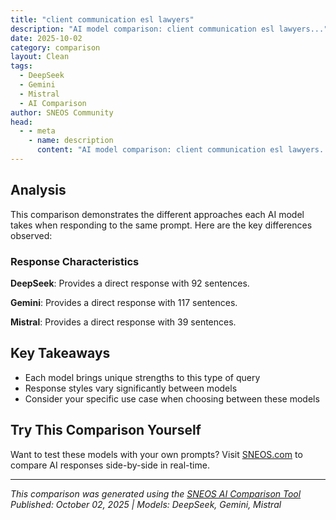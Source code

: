 ```yaml
---
title: "client communication esl lawyers"
description: "AI model comparison: client communication esl lawyers..."
date: 2025-10-02
category: comparison
layout: Clean
tags:
  - DeepSeek
  - Gemini
  - Mistral
  - AI Comparison
author: SNEOS Community
head:
  - - meta
    - name: description
      content: "AI model comparison: client communication esl lawyers..."
---
```


<ChatComparison
  title="client communication esl lawyers"
  prompt="client communication esl lawyers"
  :responses='{
    "DeepSeek": "Of course. This is a critical skill for lawyers working in an international context. Here is a comprehensive guide to client communication for ESL lawyers, covering key principles, practical strategies, and useful language.\n\n### The Core Challenge for ESL Lawyers\n\nThe challenge isn\u0027t just about vocabulary or grammar. It\u0027s about:\n*   **Clarity over Complexity:** Using simple, precise language instead of complex legalese.\n*   **Cultural Nuance:** Understanding how directness, formality, and communication styles differ.\n*   **Building Trust:** Establishing rapport and confidence when you have an accent or are communicating in your non-native language.\n\n---\n\n### Part 1: Foundational Principles\n\n1.  **Prioritize Clarity Above All Else:** Your goal is to be understood, not to impress with your vocabulary. If a simple word works, use it.\n2.  **Know Your Audience:** Is your client also a non-native English speaker? Are they a sophisticated businessperson or a first-time user of legal services? Adjust your language accordingly.\n3.  **Embrace Simplicity:** Break down complex ideas into smaller, manageable parts. Use analogies from everyday life.\n4.  **Confirm Understanding Constantly:** Never assume the client has understood. Make it a habit to check in.\n5.  **Leverage Your Strengths:** As an ESL professional, you are often more mindful of your word choice, which can lead to greater precision. You are also likely more empathetic to clients who are also navigating language barriers.\n\n---\n\n### Part 2: Practical Strategies \u0026 Phrases\n\n#### A. Initial Client Meeting \u0026 Onboarding\n\n**Goal:** Set the tone, manage expectations, and establish a clear communication plan.\n\n*   **Set Expectations About Communication:**\n    *   \u0022Just to let you know, English is not my first language. I will speak clearly, but please feel free to stop me at any time if you don\u0027t understand something.\u0022\n    *   \u0022My priority is that we understand each other perfectly. Don\u0027t hesitate to ask me to repeat or explain anything.\u0022\n*   **Establish the \u0022How\u0022 and \u0022When\u0022:**\n    *   \u0022For complex matters, I will often follow up our calls with a summary email to make sure everything is clear. Is that okay with you?\u0022\n    *   \u0022What is the best way to reach you? For urgent matters, a phone call is best. For non-urgent updates, I will usually email.\u0022\n\n#### B. Explaining Legal Concepts \u0026 Procedures\n\n**Goal:** Demystify the law and make the client an informed participant in their case.\n\n*   **Use Simple Analogies:**\n    *   Instead of: \u0022We need to file a motion for summary judgment.\u0022\n    *   Try: \u0022We are asking the judge to decide the case in our favor now, without a full trial, because we believe the key facts are not in dispute. It\u0027s like showing the referee that the other team has no valid players on the field.\u0022\n*   **Avoid Legalese - Use Plain English:**\n    *   **Instead of \u0022hereinafter,\u0022 say** \u0022from now on in this document...\u0022\n    *   **Instead of \u0022force majeure,\u0022 say** \u0022a clause that excuses us from our contract because of an unexpected event, like a natural disaster.\u0022\n    *   **Instead of \u0022indemnify,\u0022 say** \u0022to protect someone from financial loss.\u0022\n*   **Structure Your Explanation:**\n    1.  **The Big Picture:** \u0022The overall goal here is to protect your intellectual property.\u0022\n    2.  **The Steps:** \u0022To do that, we will need to take three main steps: first, a search to make sure the name is available; second, preparing the application; third, filing it with the government office.\u0022\n    3.  **Their Role:** \u0022Your main job will be to provide me with the business information and review the drafts I send you.\u0022\n\n#### C. Active Listening \u0026 Confirming Understanding\n\n**Goal:** Ensure you have understood the client correctly and that they have understood you.\n\n*   **Paraphrase and Clarify:**\n    *   \u0022So, if I understand correctly, your main concern is not the money, but getting the website domain name back. Is that right?\u0022\n    *   \u0022Let me make sure I have the timeline correct. You said the contract was signed in January, but the payments started in March?\u0022\n*   **Ask Open-Ended Check-in Questions:**\n    *   \u0022What part of this process is the most unclear to you right now?\u0022\n    *   \u0022Based on what we\u0027ve discussed, could you explain back to me what the next step is?\u0022\n*   **Use the \u0022Teach-Back\u0022 Method:**\n    *   \u0022To make sure I explained the discovery process clearly, could you tell me in your own words what you expect to happen over the next few weeks?\u0022\n\n#### D. Written Communication (Emails \u0026 Letters)\n\n**Goal:** Create a clear, professional, and unambiguous written record.\n\n*   **Use Short Sentences and Paragraphs.**\n*   **Use Headings and Bullet Points.**\n    *   **Subject:** Update on [Case Name] \u0026 Next Steps\n    *   **Dear [Client],**\n    *   **This email is to summarize our call today.**\n    *   **Action Completed:**\n        *   We filed the trademark application on your behalf.\n    *   **Next Steps:**\n        *   We will wait for the government\u0027s initial review (this takes 3-4 months).\n        *   I will email you as soon as I receive an update.\n    *   **What I Need From You:**\n        *   Nothing at the moment. Please continue using the \u2122 symbol next to your logo.\n*   **Read it Aloud:** Before sending, read the email aloud to catch awkward phrasing or overly long sentences.\n\n---\n\n### Part 3: Handling Specific Challenges\n\n*   **When You Don\u0027t Understand a Client\u0027s Accent or Slang:**\n    *   \u0022I\u0027m sorry, could you please repeat that? I want to make sure I get every detail.\u0022\n    *   \u0022I\u0027m not familiar with that term. Could you explain what you mean by [the word]?\u0022\n*   **When a Client Seems Confused by Your Explanation:**\n    *   \u0022Let me try to explain that in a different way.\u0022\n    *   \u0022Perhaps an example would be helpful here.\u0022\n*   **When You Need to Deliver Unpleasant News:**\n    *   Be direct but empathetic. Use \u0022we\u0022 to show you\u0027re a team.\n    *   \u0022Unfortunately, the court\u0027s decision was not in our favor. This is a setback, but it is not the end of the case. Let\u0027s discuss our options for appeal.\u0022\n    *   \u0022I have some challenging news. The other side is not willing to negotiate. This means we need to prepare for litigation.\u0022\n\n### Key Takeaways for Success:\n\n*   **Your ESL is an Asset, Not a Liability.** Your careful communication can prevent misunderstandings that native speakers might cause through slang or overly casual language.\n*   **Preparation is Key.** Before a call or meeting, outline your key points and practice explaining them in simple terms.\n*   **Tools are Your Friend:** Use spell check and grammar tools (like Grammarly) for written communication.\n*   **Continuous Improvement:** Actively note down phrases or explanations that work well. Listen to how senior lawyers or clear communicators explain complex topics.\n\nBy focusing on clarity, empathy, and proactive communication, you can build stronger client relationships and be a more effective lawyer, regardless of your native language.",
    "Gemini": "Effective client communication is crucial for ESL (English as a Second Language) lawyers. Here\u0027s a breakdown of key considerations, strategies, and best practices for communicating with clients who may have limited English proficiency:\n\n**I. Understanding the Challenges**\n\n*   **Language Barrier:** The obvious challenge is the client\u0027s limited ability to understand and express themselves in English. This includes vocabulary, grammar, legal jargon, and comprehension speed.\n*   **Cultural Differences:**  Communication styles vary across cultures. Directness, eye contact, body language, and expectations of formality can differ significantly. Misinterpretations can easily occur.\n*   **Legal Jargon:**  Even native English speakers struggle with legal terminology. It\u0027s exponentially more challenging for ESL clients.\n*   **Anxiety and Trust:** Clients may feel intimidated, embarrassed, or distrustful due to their language limitations. They might hesitate to ask questions or admit they don\u0027t understand.\n*   **Cognitive Load:**  Processing information in a second language requires extra cognitive effort, leading to fatigue and reduced comprehension.\n*   **Written vs. Spoken Communication:** Understanding written English can be different from understanding spoken English.\n\n**II. Strategies for Effective Communication**\n\n*   **Preparation is Key:**\n    *   **Learn about the client\u0027s background:** Knowing their country of origin, education level, and previous experiences with legal systems can help you tailor your communication style.\n    *   **Prepare materials in advance:**  Organize your thoughts and anticipate potential questions.\n    *   **Consider using visuals:** Charts, diagrams, and photos can simplify complex information.\n*   **Speaking Clearly and Slowly:**\n    *   **Enunciate carefully:** Speak clearly and deliberately, but avoid sounding condescending.\n    *   **Moderate your pace:** Slow down your speaking speed, especially when introducing new or complex information.  Allow time for the client to process what you\u0027re saying.\n    *   **Use simple language:** Avoid legal jargon, idioms, and slang. Choose common words and phrases.  For example, instead of \u0022pursue legal remedies,\u0022 say \u0022take legal action.\u0022\n    *   **Short sentences:** Break down complex sentences into shorter, more manageable ones.\n    *   **Avoid compound or complex tenses initially:** stick with simple tenses such as past, present and future.\n    *   **Pause frequently:**  Give the client time to process information and ask questions.\n    *   **Vary your tone:** A monotonous tone can be difficult to follow. Use inflection to emphasize important points.\n*   **Active Listening and Confirmation:**\n    *   **Listen attentively:** Pay close attention to the client\u0027s words and body language.\n    *   **Ask open-ended questions:** Encourage the client to elaborate and provide details.  Instead of asking \u0022Do you understand?\u0022, ask \u0022Can you tell me what you understand about...?\u0022 or \u0022What questions do you have about...?\u0022\n    *   **Summarize and paraphrase:** Regularly summarize what the client has said to ensure you understand them correctly.  Paraphrase your own explanations to reinforce understanding.  \u0022So, what I\u0027m saying is...\u0022\n    *   **Check for understanding frequently:**  Don\u0027t assume the client understands just because they nod or say \u0022yes.\u0022 Use techniques like \u0022Can you repeat back to me what we\u0027ve just discussed?\u0022 or \u0022In your own words, what are the next steps?\u0022\n    *   **Be patient:**  Allow the client time to formulate their thoughts and responses. Avoid interrupting or finishing their sentences.\n*   **Using Visual Aids and Written Materials:**\n    *   **Visual aids:**  Use charts, diagrams, timelines, and photos to illustrate key concepts and processes.\n    *   **Written summaries:**  Provide written summaries of important information in plain language.\n    *   **Translate key documents:**  Consider translating essential documents into the client\u0027s native language (see considerations in Section IV).\n    *   **Glossary of terms:** Create a glossary of legal terms with simplified definitions.\n*   **Cultural Sensitivity:**\n    *   **Research cultural norms:**  Familiarize yourself with the client\u0027s cultural background, including communication styles, etiquette, and beliefs about authority.\n    *   **Be respectful of cultural differences:** Avoid making assumptions or stereotypes.\n    *   **Pay attention to body language:** Be aware of your own body language and how it might be interpreted.  Maintain appropriate eye contact and personal space.\n    *   **Use a neutral tone:** Avoid humor or sarcasm, which can be easily misinterpreted.\n*   **Nonverbal Communication:**\n    *   **Maintain eye contact:**  Shows you are engaged and listening (cultural considerations apply).\n    *   **Use appropriate body language:**  Be aware of your posture, gestures, and facial expressions.  Avoid fidgeting or appearing impatient.\n    *   **Smile and be approachable:**  A warm and friendly demeanor can help put the client at ease.\n\n**III. Using Interpreters and Translators**\n\n*   **Professional Interpreters:**\n    *   **Essential for complex legal matters:**  A qualified legal interpreter ensures accurate and unbiased communication.\n    *   **Certified interpreters:**  Look for interpreters who are certified in legal interpreting. Certification demonstrates proficiency in both languages and knowledge of legal terminology and ethics.\n    *   **Brief the interpreter beforehand:**  Provide the interpreter with background information about the case and any specific terminology that will be used.\n    *   **Speak directly to the client:**  Don\u0027t say \u0022Tell her...\u0022  Speak directly to the client as if the interpreter wasn\u0027t there.\n    *   **Pause for interpretation:**  Speak in short segments and allow the interpreter time to translate accurately.\n    *   **Verify understanding:**  Ask the interpreter to confirm that the client understands the information.\n    *   **Interpreter Ethics:**  Ensure the interpreter understands the importance of confidentiality and impartiality.\n*   **Written Translations:**\n    *   **Important documents:**  Translate critical documents, such as contracts, pleadings, and court orders.\n    *   **Professional translators:**  Use qualified translators with expertise in legal translation.\n    *   **Review translations carefully:**  Have a second translator review the translated document for accuracy and clarity.\n*   **Family Members and Friends as Interpreters:**\n    *   **Generally discouraged:**  Using family members or friends as interpreters can create conflicts of interest, compromise confidentiality, and lead to inaccurate translations.\n    *   **Exceptions:** In very limited circumstances (e.g., initial intake), a family member might be used, but always with careful consideration and documentation.\n    *   **Explain the risks:**  If a client insists on using a family member, explain the potential risks and document their informed consent.\n\n**IV. Ethical Considerations**\n\n*   **Competence:**  Lawyers have a duty to provide competent representation, which includes effective communication.  If you are unable to communicate effectively with a client, you may need to seek assistance from an interpreter or refer the client to another attorney.\n*   **Confidentiality:**  Maintain client confidentiality, even when using an interpreter or translator.\n*   **Informed Consent:**  Ensure the client understands the nature of the representation, the risks and benefits involved, and their rights and responsibilities.\n*   **Conflicts of Interest:**  Avoid conflicts of interest when using interpreters or translators.\n*   **Fees:**  Be transparent about fees for interpreters and translators.\n\n**V. Technology and Resources**\n\n*   **Translation apps and software:**  While helpful for basic communication, be cautious about relying on these for complex legal matters. They are not a substitute for a professional interpreter. Google Translate can be a starting point, but should be verified with a human translator.\n*   **Language learning resources:**  Consider taking a course in the client\u0027s language to improve your basic communication skills.\n*   **Cultural sensitivity training:**  Attend workshops or seminars on cultural sensitivity to enhance your understanding of different cultural norms.\n*   **Legal aid organizations:**  Many legal aid organizations offer services to low-income ESL clients.\n*   **Court-certified interpreter lists:**  Courts often maintain lists of certified interpreters.\n*   **Professional interpreter associations:**  Organizations like the National Association of Judiciary Interpreters and Translators (NAJIT) provide resources and training for interpreters.\n\n**VI. Examples of Simplified Language**\n\n| **Instead of...**            | **Try...**                                   |\n| ----------------------------- | --------------------------------------------- |\n| \u0022Pursue legal remedies\u0022       | \u0022Take legal action\u0022                          |\n| \u0022File a motion\u0022             | \u0022Ask the court to do something\u0022             |\n| \u0022Due process\u0022               | \u0022Fair treatment under the law\u0022                |\n| \u0022Deposition\u0022                | \u0022A recorded interview under oath\u0022             |\n| \u0022The aforementioned\u0022         | \u0022The thing I mentioned earlier\u0022               |\n| \u0022Notwithstanding\u0022             | \u0022Even though\u0022                                |\n| \u0022Pursuant to\u0022               | \u0022According to\u0022                               |\n| \u0022Breach of contract\u0022         | \u0022Breaking the agreement\u0022                     |\n| \u0022Res judicata\u0022              | \u0022The matter has already been decided in court\u0022 |\n\n**VII. Practical Tips for the Legal Office**\n\n*   **Intake Forms in Multiple Languages:**  Provide intake forms in multiple languages.\n*   **Bilingual Staff:** Hire bilingual staff to assist with communication.\n*   **Signage:**  Use clear and simple signage throughout the office, in multiple languages if possible.\n*   **Waiting Area Materials:** Offer brochures and informational materials in different languages.\n*   **Technology Accessibility:**  Ensure your website and online resources are accessible to ESL clients (e.g., offer translation options).\n\n**In summary,** communicating effectively with ESL clients requires a combination of linguistic skills, cultural sensitivity, and a commitment to clear and respectful communication.  By implementing the strategies outlined above, lawyers can build trust, ensure understanding, and provide competent representation to all clients, regardless of their language proficiency.  Always prioritize accuracy and clarity, and don\u0027t hesitate to seek the assistance of professional interpreters and translators when necessary.\n",
    "Mistral": "Effective communication with clients is crucial for ESL (English as a Second Language) lawyers. Here are some strategies to help you communicate more effectively:\n\n### 1. **Use Simple Language**\n   - **Avoid Legal Jargon:** Use plain, everyday language to explain legal concepts.\n   - **Break Down Complex Ideas:** Simplify complex legal terms and processes into smaller, more understandable parts.\n\n### 2. **Speak Clearly and Slowly**\n   - **Pronunciation:** Ensure your pronunciation is clear and distinct.\n   - **Pacing:** Speak at a slower pace to allow clients to follow and understand.\n\n### 3. **Use Visual Aids**\n   - **Diagrams and Charts:** Use visuals to explain legal processes or concepts.\n   - **Written Summaries:** Provide written summaries of key points discussed during meetings.\n\n### 4. **Active Listening**\n   - **Paraphrase:** Repeat back what the client has said to ensure understanding.\n   - **Ask Questions:** Clarify any points of confusion by asking open-ended questions.\n\n### 5. **Cultural Sensitivity**\n   - **Understand Cultural Differences:** Be aware of cultural nuances that might affect communication.\n   - **Respect Client\u0027s Background:** Show respect for the client\u0027s cultural and linguistic background.\n\n### 6. **Use Interpreters When Necessary**\n   - **Professional Interpreters:** If the client\u0027s English proficiency is very low, consider using a professional interpreter.\n   - **Bilingual Staff:** Utilize bilingual staff members if available.\n\n### 7. **Provide Translated Documents**\n   - **Important Documents:** Ensure key documents are translated into the client\u0027s native language.\n   - **Legal Forms:** Provide translated versions of legal forms and agreements.\n\n### 8. **Follow-Up Communication**\n   - **Email Summaries:** Send email summaries after meetings to reinforce key points.\n   - **Regular Check-Ins:** Schedule regular check-ins to address any new questions or concerns.\n\n### 9. **Use Technology**\n   - **Translation Apps:** Utilize translation apps for quick translations during meetings.\n   - **Video Conferencing:** Use video conferencing tools with translation features if necessary.\n\n### 10. **Build Trust**\n   - **Empathy:** Show empathy and understanding towards the client\u0027s situation.\n   - **Patience:** Be patient and allow the client time to express their thoughts and concerns.\n\n### Example Scenario\n**Client:** \u0022I don\u0027t understand what you mean by \u0027statute of limitations.\u0027\u0022\n\n**Lawyer:** \u0022The \u0027statute of limitations\u0027 is a law that sets a time limit for filing a lawsuit. For example, if you have a personal injury case, you might have two years from the date of the injury to file a lawsuit. If you don\u0027t file within that time, you might lose your right to sue. Does that make sense?\u0022\n\n**Client:** \u0022Yes, I understand now. Thank you.\u0022\n\nBy following these strategies, ESL lawyers can ensure clear and effective communication with their clients, leading to better outcomes and stronger client relationships."
  }'
  published-date="00:47"
/>

## Analysis

This comparison demonstrates the different approaches each AI model takes when responding to the same prompt. Here are the key differences observed:

### Response Characteristics

**DeepSeek**: Provides a direct response with 92 sentences. 

**Gemini**: Provides a direct response with 117 sentences. 

**Mistral**: Provides a direct response with 39 sentences. 

## Key Takeaways

- Each model brings unique strengths to this type of query
- Response styles vary significantly between models
- Consider your specific use case when choosing between these models

## Try This Comparison Yourself

Want to test these models with your own prompts? Visit [SNEOS.com](https://sneos.com) to compare AI responses side-by-side in real-time.

---

*This comparison was generated using the [SNEOS AI Comparison Tool](https://sneos.com)*
*Published: October 02, 2025 | Models: DeepSeek, Gemini, Mistral*

